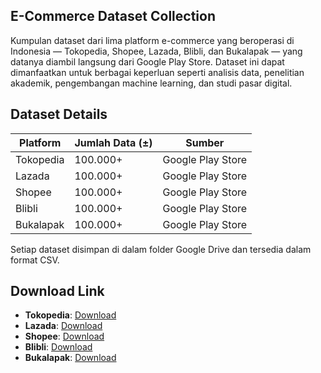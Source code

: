 ## E-Commerce Dataset Collection

Kumpulan dataset dari lima platform e-commerce yang beroperasi di Indonesia — Tokopedia, Shopee, Lazada, Blibli, dan Bukalapak — yang datanya diambil langsung dari Google Play Store. Dataset ini dapat dimanfaatkan untuk berbagai keperluan seperti analisis data, penelitian akademik, pengembangan machine learning, dan studi pasar digital.

## Dataset Details

| Platform   | Jumlah Data (±) | Sumber             |
|------------|------------------|-------------------|
| Tokopedia  | 100.000+         | Google Play Store |
| Lazada     | 100.000+         | Google Play Store |
| Shopee     | 100.000+         | Google Play Store |
| Blibli     | 100.000+         | Google Play Store |
| Bukalapak  | 100.000+         | Google Play Store |

Setiap dataset disimpan di dalam folder Google Drive dan tersedia dalam format CSV.


## Download Link

- **Tokopedia**: [Download](https://drive.google.com/drive/folders/1di_dmJuTenoDe9ilVMOLqZYRTE572xdA?usp=sharing)  
- **Lazada**: [Download](https://drive.google.com/drive/folders/1di_dmJuTenoDe9ilVMOLqZYRTE572xdA?usp=sharing)  
- **Shopee**: [Download](https://drive.google.com/drive/folders/1frUoJprwLyN2A02eHK1n4P1Da2KsVysc?usp=sharing)  
- **Blibli**: [Download](https://drive.google.com/drive/folders/1Pq_SUvGIoNyhVZD77D9Vm6P8x6-Xlol3?usp=sharing)
- **Bukalapak**: [Download](https://drive.google.com/drive/folders/1RZrtaCYdmk9qKL_btRAuoyUJXaOmzicT?usp=sharing)
